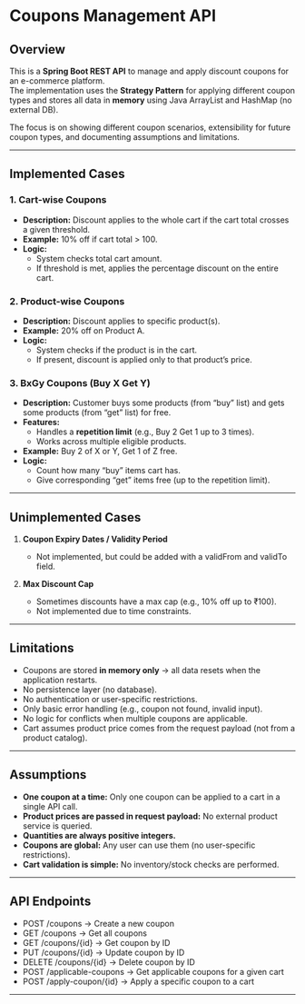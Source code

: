 # Coupons Management API

## Overview
This is a **Spring Boot REST API** to manage and apply discount coupons for an e-commerce platform.  
The implementation uses the **Strategy Pattern** for applying different coupon types and stores all data in **memory** using Java ArrayList and HashMap (no external DB).  

The focus is on showing different coupon scenarios, extensibility for future coupon types, and documenting assumptions and limitations.

---

## Implemented Cases

### 1. Cart-wise Coupons
- **Description:** Discount applies to the whole cart if the cart total crosses a given threshold.
- **Example:** 10% off if cart total > 100.  
- **Logic:**  
  - System checks total cart amount.  
  - If threshold is met, applies the percentage discount on the entire cart.

### 2. Product-wise Coupons
- **Description:** Discount applies to specific product(s).  
- **Example:** 20% off on Product A.  
- **Logic:**  
  - System checks if the product is in the cart.  
  - If present, discount is applied only to that product’s price.

### 3. BxGy Coupons (Buy X Get Y)
- **Description:** Customer buys some products (from “buy” list) and gets some products (from “get” list) for free.  
- **Features:**
  - Handles a **repetition limit** (e.g., Buy 2 Get 1 up to 3 times).  
  - Works across multiple eligible products.  
- **Example:** Buy 2 of X or Y, Get 1 of Z free.  
- **Logic:**  
  - Count how many “buy” items cart has.  
  - Give corresponding “get” items free (up to the repetition limit).  

---

## Unimplemented Cases


1. **Coupon Expiry Dates / Validity Period**
   - Not implemented, but could be added with a validFrom and validTo field.

2. **Max Discount Cap**
   - Sometimes discounts have a max cap (e.g., 10% off up to ₹100).  
   - Not implemented due to time constraints.

---

## Limitations

- Coupons are stored **in memory only** → all data resets when the application restarts.  
- No persistence layer (no database).  
- No authentication or user-specific restrictions.  
- Only basic error handling (e.g., coupon not found, invalid input).  
- No logic for conflicts when multiple coupons are applicable.  
- Cart assumes product price comes from the request payload (not from a product catalog).  

---

## Assumptions

- **One coupon at a time:** Only one coupon can be applied to a cart in a single API call.  
- **Product prices are passed in request payload:** No external product service is queried.  
- **Quantities are always positive integers.**  
- **Coupons are global:** Any user can use them (no user-specific restrictions).  
- **Cart validation is simple:** No inventory/stock checks are performed.  

---

## API Endpoints

- POST /coupons → Create a new coupon  
- GET /coupons → Get all coupons  
- GET /coupons/{id} → Get coupon by ID  
- PUT /coupons/{id} → Update coupon by ID  
- DELETE /coupons/{id} → Delete coupon by ID  
- POST /applicable-coupons → Get applicable coupons for a given cart  
- POST /apply-coupon/{id} → Apply a specific coupon to a cart  

---

